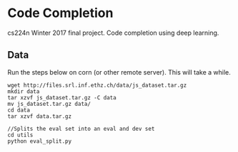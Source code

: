 # Code Completion
cs224n Winter 2017 final project. Code completion using deep learning.

## Data
Run the steps below on corn (or other remote server). This will take a while.
```
wget http://files.srl.inf.ethz.ch/data/js_dataset.tar.gz
mkdir data
tar xzvf js_dataset.tar.gz -C data
mv js_dataset.tar.gz data/
cd data
tar xzvf data.tar.gz

//Splits the eval set into an eval and dev set
cd utils
python eval_split.py
```
